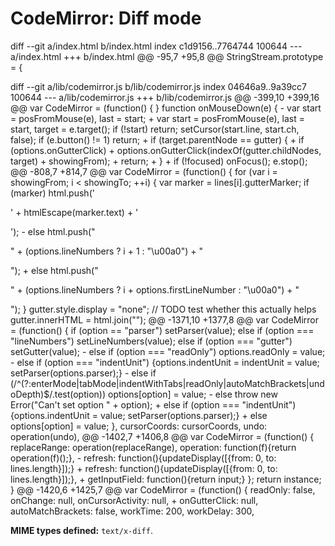 CodeMirror: Diff mode
=====================

diff --git a/index.html b/index.html index c1d9156..7764744 100644 --- a/index.html +++ b/index.html @@ -95,7 +95,8 @@ StringStream.prototype = {

diff --git a/lib/codemirror.js b/lib/codemirror.js index 04646a9..9a39cc7 100644 --- a/lib/codemirror.js +++ b/lib/codemirror.js @@ -399,10 +399,16 @@ var CodeMirror = (function() { } function onMouseDown(e) { - var start = posFromMouse(e), last = start; + var start = posFromMouse(e), last = start, target = e.target(); if (!start) return; setCursor(start.line, start.ch, false); if (e.button() != 1) return; + if (target.parentNode == gutter) { + if (options.onGutterClick) + options.onGutterClick(indexOf(gutter.childNodes, target) + showingFrom); + return; + } + if (!focused) onFocus(); e.stop(); @@ -808,7 +814,7 @@ var CodeMirror = (function() { for (var i = showingFrom; i &lt; showingTo; ++i) { var marker = lines\[i\].gutterMarker; if (marker) html.push('

' + htmlEscape(marker.text) + '

'); - else html.push("

" + (options.lineNumbers ? i + 1 : "\\u00a0") + "

"); + else html.push("

" + (options.lineNumbers ? i + options.firstLineNumber : "\\u00a0") + "

"); } gutter.style.display = "none"; // TODO test whether this actually helps gutter.innerHTML = html.join(""); @@ -1371,10 +1377,8 @@ var CodeMirror = (function() { if (option == "parser") setParser(value); else if (option === "lineNumbers") setLineNumbers(value); else if (option === "gutter") setGutter(value); - else if (option === "readOnly") options.readOnly = value; - else if (option === "indentUnit") {options.indentUnit = indentUnit = value; setParser(options.parser);} - else if (/^(?:enterMode|tabMode|indentWithTabs|readOnly|autoMatchBrackets|undoDepth)$/.test(option)) options\[option\] = value; - else throw new Error("Can't set option " + option); + else if (option === "indentUnit") {options.indentUnit = value; setParser(options.parser);} + else options\[option\] = value; }, cursorCoords: cursorCoords, undo: operation(undo), @@ -1402,7 +1406,8 @@ var CodeMirror = (function() { replaceRange: operation(replaceRange), operation: function(f){return operation(f)();}, - refresh: function(){updateDisplay(\[{from: 0, to: lines.length}\]);} + refresh: function(){updateDisplay(\[{from: 0, to: lines.length}\]);}, + getInputField: function(){return input;} }; return instance; } @@ -1420,6 +1425,7 @@ var CodeMirror = (function() { readOnly: false, onChange: null, onCursorActivity: null, + onGutterClick: null, autoMatchBrackets: false, workTime: 200, workDelay: 300,

**MIME types defined:** `text/x-diff`.
